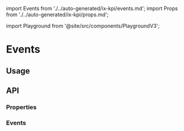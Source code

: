 import Events from './../auto-generated/ix-kpi/events.md';
import Props from './../auto-generated/ix-kpi/props.md';

import Playground from '@site/src/components/PlaygroundV3';

# Events

## Usage

<Playground
  name="kpi" 
  height="28rem"
  examplesByName>
</Playground>

## API

### Properties

<Props />

### Events

<Events />
